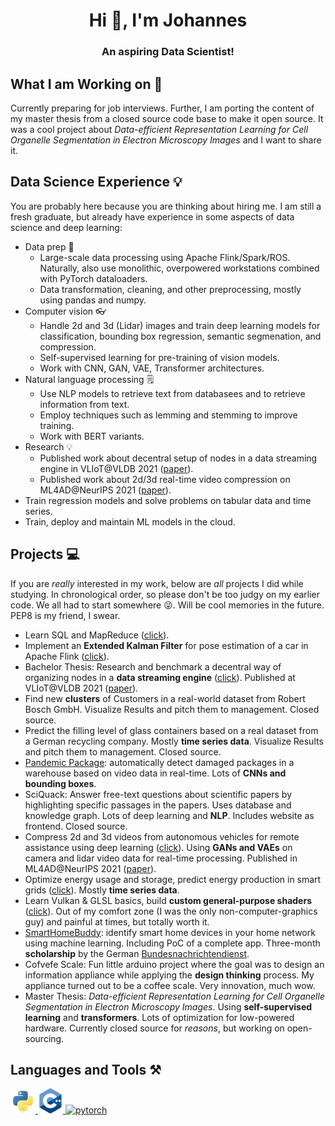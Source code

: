 <h1 align="center">Hi 👋, I'm Johannes</h1>
<h3 align="center">An aspiring Data Scientist!</h3>

## What I am Working on 💪

Currently preparing for job interviews. Further, I am porting the content of my master thesis from a closed source code base to make it open source. It was a cool project about *Data-efficient Representation Learning for Cell Organelle Segmentation in Electron Microscopy Images* and I want to share it.

## Data Science Experience 💡

You are probably here because you are thinking about hiring me. I am still a fresh graduate, but already have experience in some aspects of data science and deep learning:
- Data prep 🔧
  - Large-scale data processing using Apache Flink/Spark/ROS. Naturally, also use monolithic, overpowered workstations combined with PyTorch dataloaders.
  - Data transformation, cleaning, and other preprocessing, mostly using pandas and numpy.
- Computer vision 👓
  - Handle 2d and 3d (Lidar) images and train deep learning models for classification, bounding box regression, semantic segmenation, and compression.
  - Self-supervised learning for pre-training of vision models.
  - Work with CNN, GAN, VAE, Transformer architectures.
- Natural language processing 🗒️
  - Use NLP models to retrieve text from databasees and to retrieve information from text.
  - Employ techniques such as lemming and stemming to improve training.
  - Work with BERT variants.
- Research 💡
  - Published work about decentral setup of nodes in a data streaming engine in VLIoT@VLDB 2021 ([paper](https://www.ronpub.com/ojiot/OJIOT_2021v7i1n06_Giouroukis.html)).
  - Published work about 2d/3d real-time video compression on ML4AD@NeurIPS 2021 ([paper]([https://github.com/daniel-bogdoll/deep_generative_models](https://arxiv.org/abs/2111.03201))).
- Train regression models and solve problems on tabular data and time series.
- Train, deploy and maintain ML models in the cloud.

## Projects 💻
If you are *really* interested in my work, below are *all* projects I did while studying. In chronological order, so please don't be too judgy on my earlier code. We all had to start somewhere 😜. Will be cool memories in the future. PEP8 is my friend, I swear.
- Learn SQL and MapReduce ([click](https://github.com/jo-jstrm/SQL-and-MapReduce)).
- Implement an **Extended Kalman Filter** for pose estimation of a car in Apache Flink ([click](https://github.com/jo-jstrm/DBPro-EKF-SLAM)).
- Bachelor Thesis: Research and benchmark a decentral way of organizing nodes in a **data streaming engine** ([click](https://github.com/jo-jstrm/rime-data-streaming-iot)). Published at VLIoT@VLDB 2021 ([paper](https://www.ronpub.com/ojiot/OJIOT_2021v7i1n06_Giouroukis.html)).
- Find new **clusters** of Customers in a real-world dataset from Robert Bosch GmbH. Visualize Results and pitch them to management. Closed source.
- Predict the filling level of glass containers based on a real dataset from a German recycling company. Mostly **time series data**. Visualize Results and pitch them to management. Closed source.
- [Pandemic Package](https://github.com/jo-jstrm/Damaged-Package-Detection): automatically detect damaged packages in a warehouse based on video data in real-time. Lots of **CNNs and bounding boxes**.
- SciQuack: Answer free-text questions about scientific papers by highlighting specific passages in the papers. Uses database and knowledge graph. Lots of deep learning and **NLP**. Includes website as frontend. Closed source.
- Compress 2d and 3d videos from autonomous vehicles for remote assistance using deep learning ([click](https://github.com/daniel-bogdoll/deep_generative_models)). Using **GANs and VAEs** on camera and lidar video data for real-time processing. Published in ML4AD@NeurIPS 2021 ([paper]([https://github.com/daniel-bogdoll/deep_generative_models](https://arxiv.org/abs/2111.03201))).
- Optimize energy usage and storage, predict energy production in smart grids ([click](https://github.com/jo-jstrm/Smart-Grid-Applications)). Mostly **time series data**.
- Learn Vulkan & GLSL basics, build **custom general-purpose shaders** ([click](https://github.com/jo-jstrm/Vulkan-GPU-Programming)). Out of my comfort zone (I was the only non-computer-graphics guy) and painful at times, but totally worth it.
- [SmartHomeBuddy](https://github.com/jo-jstrm/SmartHomeBuddy): identify smart home devices in your home network using machine learning. Including PoC of a complete app. Three-month **scholarship** by the German [Bundesnachrichtendienst](https://www.bnd.bund.de/DE/Karriere/SummerOfCode/SummerOfCode_node.html).
- Cofvefe Scale: Fun little arduino project where the goal was to design an information appliance while applying the **design thinking** process. My appliance turned out to be a coffee scale. Very innovation, much wow.
- Master Thesis: *Data-efficient Representation Learning for Cell Organelle Segmentation in Electron Microscopy Images*. Using **self-supervised learning** and **transformers**. Lots of optimization for low-powered hardware. Currently closed source for *reasons*, but working on open-sourcing.

## Languages and Tools ⚒️
<p align="left"> <a href="https://www.python.org" target="_blank" rel="noreferrer"> <img src="https://raw.githubusercontent.com/devicons/devicon/master/icons/python/python-original.svg" alt="python" width="40" height="40"/> </a> <a href="https://www.w3schools.com/cpp/" target="_blank" rel="noreferrer"> <img src="https://raw.githubusercontent.com/devicons/devicon/master/icons/cplusplus/cplusplus-original.svg" alt="cplusplus" width="40" height="40"/> </a>  <a href="https://pytorch.org/" target="_blank" rel="noreferrer"> <img src="https://www.vectorlogo.zone/logos/pytorch/pytorch-icon.svg" alt="pytorch" width="40" height="40"/> </a> </p>

